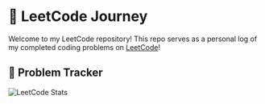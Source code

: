 # 🧠 LeetCode Journey

Welcome to my LeetCode repository! This repo serves as a personal log of my completed coding problems on [LeetCode](https://leetcode.com/)!

## 🚀 Problem Tracker
![LeetCode Stats](https://leetcard.jacoblin.cool/Shmeijer?theme=light&font=baloo&extension=null)


